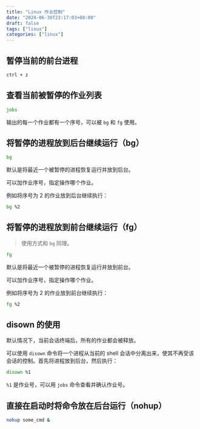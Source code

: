 ```yaml
---
title: "Linux 作业控制"
date: "2024-06-30T23:17:03+08:00"
draft: false
tags: ["linux"]
categories: ["linux"]
---
```


## 暂停当前的前台进程

```bash
ctrl + z
```

## 查看当前被暂停的作业列表

```bash
jobs
```

输出的每一个作业都有一个序号，可以被 `bg` 和 `fg` 使用。

## 将暂停的进程放到后台继续运行（bg）

```bash
bg
```

默认是将最近一个被暂停的进程恢复运行并放到后台。

可以加作业序号，指定操作哪个作业。

例如将序号为 2 的作业放到后台继续执行：

```bash
bg %2
```

## 将暂停的进程放到前台继续运行（fg）

> 使用方式和 `bg` 同理。

```bash
fg
```

默认是将最近一个被暂停的进程恢复运行并放到前台。

可以加作业序号，指定操作哪个作业。

例如将序号为 2 的作业放到前台继续执行：

```bash
fg %2
```

## disown 的使用

默认情况下，当前会话终端后，所有的作业都会被释放。

可以使用 `disown` 命令将一个进程从当前的 shell 会话中分离出来，使其不再受该会话的控制。首先将进程放到后台，然后执行：

```sh
disown %1
```

`%1` 是作业号，可以用 `jobs` 命令查看并确认作业号。

## 直接在启动时将命令放在后台运行（nohup）

```bash
nohup some_cmd &
```
